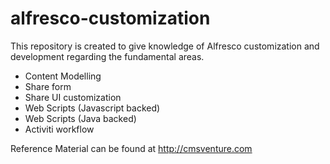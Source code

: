 # alfresco-customization
This repository is created to give knowledge of Alfresco customization and development regarding the fundamental areas.
- Content Modelling
- Share form
- Share UI customization
- Web Scripts (Javascript backed)
- Web Scripts (Java backed)
- Activiti workflow

Reference Material can be found at http://cmsventure.com
